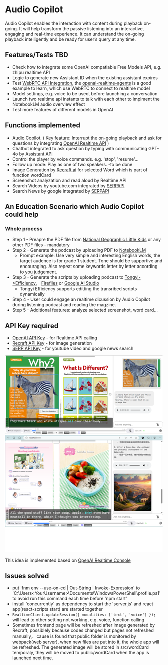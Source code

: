 # Audio Copilot
Audio Copilot enables the interaction with content during playback on-going. It will help transform the passive listening into an interactive, engaging and real-time experience. It can understand the on-going playback intelligently and be ready for user’s query at any time. 

## Features/Tests TBD
- Check how to integrate some OpenAI compatiable Free Models API, e.g. zhipu realtime API
- Logic to generate new Assistant ID when the existing assistant expires
- Test [WebRTC API Integration](https://platform.openai.com/docs/guides/realtime-webrtc), the [openai-realtime-agents](https://github.com/openai/openai-realtime-agents) is a good example to learn, which use WebRTC to connect to realtime model
- Model settings, e.g. voice to be used, before launching a conversation
- Launch two realtime api instants to talk with each other to implment the NotebookLM audio overview effect
- Test more features of different models in OpenAI

## Functions implemented
- Audio Copilot. ( Key feature: Interrupt the on-going playback and ask for questions by integrating [OpenAI Realtime API](https://openai.com/index/introducing-the-realtime-api/) )
- Chatbot integrated to ask question by typing with communicating GPT-4o by [Assistant API](https://platform.openai.com/docs/assistants/overview)
- Control the player by voice commands. e.g. 'stop', 'resume'...
- Follow up mode: Play as one of two speakers. -to be done
- Image Generation by [Recraft.ai](https://www.recraft.ai) for selected Word which is part of function wordCard
- Screenshot analyzation and read aloud by Realtime API
- Search Videos by youtube.com integrated by [SERPAPI](https://serpapi.com/search-api)
- Search News by google integrated by [SERPAPI](https://serpapi.com/search-api)

## An Education Scenario which Audio Copilot could help 
### Whole process
- Step 1 - Preapre the PDF file from [National Geographic Little Kids](https://magazinelib.com/?s=national+geographic+little+kids) or any other PDF files - mandatory
- Step 2 - Generate the podcast by uploading PDF to [NotebookLM](https://notebooklm.google.com/)
    - Prompt example: Use very simple and interesting English words, the target audence is for grade 1 student. Tone should be supportive and encouraging. Also repeat some keywords letter by letter according to you judgement.
- Step 3 - Generate the scripts by uploading podcast to [Tongyi->Efficiency](https://tongyi.aliyun.com/efficiency)， [Fireflies](https://app.fireflies.ai/) or [Google AI Studio](https://aistudio.google.com/prompts/new_chat)
    - Tongyi Efficiency supports editting the transribed scripts dynamically
- Step 4 - User could engage an realtime dicussion by Audio Copilot during listening podcast and reading the magzine.
- Step 5 - Additional features: analyze selected screenshot, word card...

## API Key required
- [OpenAI API Key](https://platform.openai.com/api-keys) - for Realtime API calling
- [Recraft API Key](https://www.recraft.ai/profile/api) - for image generation
- [SERP API Key](https://serpapi.com/manage-api-key) - for youtube video and google news search

<img src="/readme/audio-copilot.png" width="800" />
<img src="/readme/audio-copilot-2.png" width="800" />

This idea is implemented based on [OpenAI Realtime Console](https://github.com/openai/openai-realtime-console)<br>
## Issues solved
- put 'fnm env --use-on-cd | Out-String | Invoke-Expression' to 'C:\Users\<YourUsername>\Documents\WindowsPowerShell\profile.ps1' to avoid run this command each time before 'npm start'
- install 'concurrently' as dependency to start the 'server.js' and react app(react-scripts start) are started together
- `RealtimeClient.updateSession({ modalities: ['text', 'voice'] });` will lead to other setting not working, e.g. voice, function calling
- Sometimes frontend page will be refreshed after image generated by Recraft, possiblely because codes changed but pages not refreshed manually， cause is found that public folder is monitored by webpack(web server), when new files are put into it, the whole app will be refreshed. The generated image will be stored in src/wordCard temporaly, they will be moved to public/wordCard when the app is launched next time.